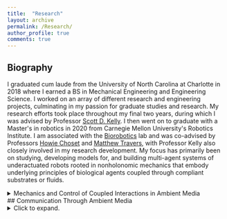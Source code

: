```yaml
---
title:  "Research"
layout: archive
permalink: /Research/
author_profile: true
comments: true
---
```


## Biography

I graduated cum laude from the University of North Carolina at Charlotte in 2018 where I earned a BS in Mechanical Engineering and Engineering Science. I worked on an array of different research and engineering projects, culminating in my passion for graduate studies and research. My research efforts took place throughout my final two years, during which I was advised by Professor <a href="http://scottdavidkelly.wikidot.com/">Scott D. Kelly</a>. I then went on to graduate with a Master's in robotics in 2020 from Carnegie Mellon University's Robotics Institute. I am associated with the <a href="http://biorobotics.ri.cmu.edu/index.php">Biorobotics</a> lab and was co-advised by Professors <a href="https://www.ri.cmu.edu/ri-faculty/howie-choset/">Howie Choset</a> and <a href="https://www.ri.cmu.edu/ri-faculty/matthew-j-travers/">Matthew Travers</a>, with Professor Kelly also closely involved in my research development. My focus has primarily been on studying, developing models for, and building multi-agent systems of underactuated robots rooted in nonholonomic mechanics that embody underlying principles of biological agents coupled through compliant substrates or fluids.

<!---## Mechanics and Control of Coupled Interactions in Ambient Media-->
<details>
  <summary>Mechanics and Control of Coupled Interactions in Ambient Media</summary>
<p>Mechanical systems exhibiting nonholonomic constraints can often be of utility in the study of locomotion and coupled group behaviors for biological systems. Many multi-agent systems in nature, for example, are comprised of agents that interact with, and respond to, the dynamics of their environment. In a recent paper, we approached the study of such agent-environment interactions through the study of passively compliant vehicles coupled to their environment via simple nonholonomic constraints. The Chaplygin beanie is a simple underactuated mechanical system that locomotes when its rotor rotates relative to its body. An example of the Chaplygin beanie is shown below. Supported by two frictionless casters at the front and a torsional spring coupling the rotor to the cart, a nonzero displacement in the spring induces locomotion.</p>
<br />
<div style="text-align: center"><img src="{{ site.baseurl }}/assets/imgs/beanieOnAPlatformPic.png" alt="Chaplygin beanie on a movable platform"></div>
<br />
<p>The Chaplygin beanie is shown sitting atop a passive platform capable of translational motion. In our recent paper published in the ASME 2020 Dynamic Systems and Control Conference (1), we prove that all initial conditions corresponding to zero net momentum of this mechanical system will result in stable forward motion of the Chaplygin beanie. In particular, when its rotor is wound up arbitrarily, the behavior in the following video is exhibited.</p>
<br />
<div class="myvideo">
   <video  style="display:block; width:70%; height:auto;" controls>
      <source src="{{ site.baseurl }}/viewable/beanieplatformcropped.mp4" type="video/mp4" />
      <source src="/viewable/beanieplatformcropped.ogv" type="video/ogg" />
      <source src="/viewable/beanieplatformcropped.webm"  type="video/webm"  />
   </video>
</div> 
<br />
<p>The paper referenced above also explores control of the platform, termed <em>exogenous control</em>, and the resulting locomotion of a passive Chaplygin beanie. Much of the work in this paper also contributed to my Master's thesis, which you can download <a href="https://www.ri.cmu.edu/publications/mechanics-and-control-of-coupled-interactions-in-ambient-media/">here</a>.</p>
</details>
## Communication Through Ambient Media
<details>
  <summary>Click to expand.</summary>
  
  <p>This coupling between agents through ambient media can also be viewed as a mechanism for communication. </p>
</details>
